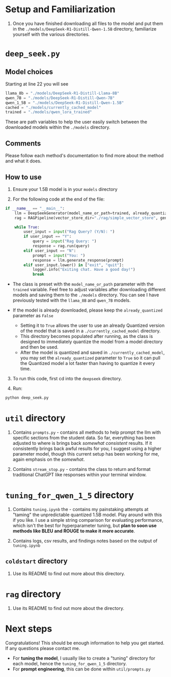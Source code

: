 # Setup and Familiarization

1. Once you have finished downloading all files to the model and put them in the `./models/DeepSeek-R1-Distill-Qwen-1.5B` directory, familiarize yourself with the various directories.

# `deep_seek.py`

## Model choices

Starting at line 22 you will see

```python
llama_8b = "./models/DeepSeek-R1-Distill-Llama-8B"
qwen_7B = "./models/DeepSeek-R1-Distill-Qwen-7B"
qwen_1_5B = "./models/DeepSeek-R1-Distill-Qwen-1.5B"
cached = "./models/currently_cached_model"
trained = "./models/qwen_lora_trained"
```

These are path variables to help the user easily switch between the downloaded models within the `./models` directory.

## Comments

Please follow each method's documentation to find more about the method and what it does.

## How to use

1. Ensure your 1.5B model is in your `models` directory

2. For the following code at the end of the file:

```python
if __name__ == "__main__":
    llm = DeepSeekGenerator(model_name_or_path=trained, already_quantized=False)
    rag = RAGPipeline(vector_store_dir="./rag/simple_vector_store", generator=llm)

    while True:
        user_input = input("Rag Query? (Y/N): ")
        if user_input == "Y":
            query = input("Rag Query: ")
            response = rag.run(query)
        elif user_input == "N":
            prompt = input("You: ")
            response = llm.generate_response(prompt)
        elif user_input.lower() in ["exit", "quit"]:
            logger.info("Exiting chat. Have a good day!")
            break

```

- The class is preset with the `model_name_or_path` parameter with the `trained` variable. Feel free to adjust variables after downloading different models and saving them to the `./models` directory. You can see I have previously tested with the `llama_8B` and `qwen_7B` models.

- If the model is already downloaded, please keep the `already_quantized` parameter as `False`
  - Setting it to `True` allows the user to use an already Quantized version of the model that is saved in a `./currently_cached_model` directory.
  - This directory becomes populated after running, as the class is designed to immediately quantize the model from a model directory and then be used.
  - After the model is quantized and saved in `./currently_cached_model`, you may set the `already_quantized` parameter to `True` so it can pull the Quantized model a lot faster than having to quantize it every time.

3. To run this code, first cd into the `deepseek` directory.

4. Run:

```bash
python deep_seek.py
```

# `util` directory

1. Contains `prompts.py` - contains all methods to help prompt the llm with specific sections from the student data. So far, everything has been adjusted to where is brings back _somewhat consistent_ results. If it consistently brings back awful results for you, I suggest using a higher parameter model, though this current setup has been working for me, again emphasis on the _somewhat_.

2. Contains `stream_stop.py` - contains the class to return and format traditional ChatGPT like responses within your terminal window.

# `tuning_for_qwen_1_5` directory

1. Contains `tuning.ipynb` the - contains my painstaking attempts at "taming" the unpredictable quantized 1.5B model. Play around with this if you like. I use a simple string comparison for evaluating performance, which isn't the best for hyperparameter tuning, but **plan to soon use methods like BLEU and ROUGE to make it more accurate**.

2. Contains logs, csv results, and findings notes based on the output of `tuning.ipynb`

## `coldstart` directory

1. Use its README to find out more about this directory.

# `rag` directory

1. Use its README to find out more about the directory.

# Next steps

Congratulations! This should be enough information to help you get started. If any questions please contact me.

- For **tuning the model**, I usually like to create a "tuning" directory for each model, hence the `tuning_for_qwen_1_5` directory.
- For **prompt engineering**, this can be done within `util/prompts.py`
